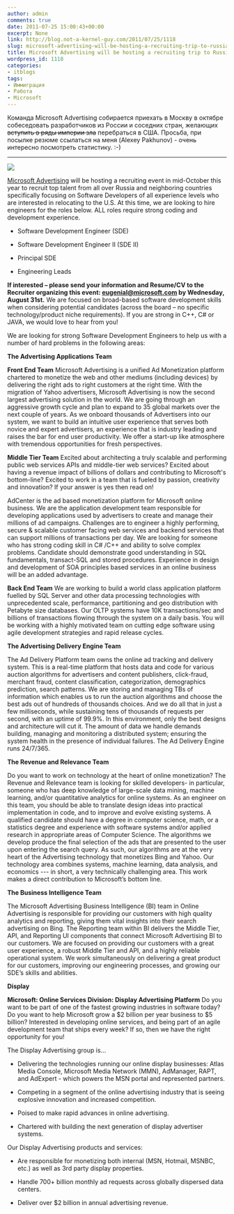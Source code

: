 ```yaml
---
author: admin
comments: true
date: 2011-07-25 15:00:43+00:00
excerpt: None
link: http://blog.not-a-kernel-guy.com/2011/07/25/1118
slug: microsoft-advertising-will-be-hosting-a-recruiting-trip-to-russia
title: Microsoft Advertising will be hosting a recruiting trip to Russia.
wordpress_id: 1118
categories:
- itblogs
tags:
- Иммиграция
- Работа
- Microsoft
---
```


Команда Microsoft Advertising собирается приехать в Москву в октябре собеседовать разработчиков из России и соседних стран, желающих <del>вступить в ряды империи зла</del> перебраться в США. Просьба, при посылке резюме ссылаться на меня (Alexey Pakhunov) - очень интересно посмотреть статистику. :-)



* * *



[![](http://blog.not-a-kernel-guy.com/wp-content/uploads/2011/07/Microsoft-Advertising.png)](http://advertising.microsoft.com/)

[Microsoft Advertising](http://advertising.microsoft.com/) will be hosting a recruiting event in mid-October this year to recruit top talent from all over Russia and neighboring countries specifically focusing on Software Developers of all experience levels who are interested in relocating to the U.S. At this time, we are looking to hire engineers for the roles below. ALL roles require strong coding and development experience. 




	
  * Software Development Engineer (SDE)

	
  * Software Development Engineer II (SDE II)

	
  * Principal SDE

	
  * Engineering Leads 



**If interested – please send your information and Resume/CV to the Recruiter organizing this event: [eugenial@microsoft.com](mailto:eugenial@microsoft.com) by Wednesday, August 31st.** We are focused on broad-based software development skills when considering potential candidates (across the board – no specific technology/product niche requirements). If you are strong in C++, C# or JAVA, we would love to hear from you!

<!-- more -->We are looking for strong Software Development Engineers to help us with a number of hard problems in the following areas:

**The Advertising Applications Team**

**Front End Team**
Microsoft Advertising is a unified Ad Monetization platform chartered to monetize the web and other mediums (including devices) by delivering the right ads to right customers at the right time. With the migration of Yahoo advertisers, Microsoft Advertising is now the second largest advertising solution in the world. We are going through an aggressive growth cycle and plan to expand to 35 global markets over the next couple of years. As we onboard thousands of Advertisers into our system, we want to build an intuitive user experience that serves both novice and expert advertisers, an experience that is industry leading and raises the bar for end user productivity. We offer a start-up like atmosphere with tremendous opportunities for fresh perspectives.

**Middle Tier Team**
Excited about architecting a truly scalable and performing public web services APIs and middle-tier web services? Excited about having a revenue impact of billions of dollars and contributing to Microsoft's bottom-line? Excited to work in a team that is fueled by passion, creativity and innovation? If your answer is yes then read on!

AdCenter is the ad based monetization platform for Microsoft online business. We are the application development team responsible for developing applications used by advertisers to create and manage their millions of ad campaigns. Challenges are to engineer a highly performing, secure & scalable customer facing web services and backend services that can support millions of transactions per day. We are looking for someone who has strong coding skill in C# /C++ and ability to solve complex problems. Candidate should demonstrate good understanding in SQL fundamentals, transact-SQL and stored procedures. Experience in design and development of SOA principles based services in an online business will be an added advantage.

**Back End Team**
We are working to build a world class application platform fuelled by SQL Server and other data processing technologies with unprecedented scale, performance, partitioning and geo distribution with Petabyte size databases. Our OLTP systems have 10K transactions/sec and billions of transactions flowing through the system on a daily basis. You will be working with a highly motivated team on cutting edge software using agile development strategies and rapid release cycles. 

**The Advertising Delivery Engine Team**

The Ad Delivery Platform team owns the online ad tracking and delivery system. This is a real-time platform that hosts data and code for various auction algorithms for advertisers and content publishers, click-fraud, merchant fraud, content classification, categorization, demographics prediction, search patterns. We are storing and managing TBs of information which enables us to run the auction algorithms and choose the best ads out of hundreds of thousands choices. And we do all that in just a few milliseconds, while sustaining tens of thousands of requests per second, with an uptime of 99.9%. In this environment, only the best designs and architecture will cut it. The amount of data we handle demands building, managing and monitoring a distributed system; ensuring the system health in the presence of individual failures. The Ad Delivery Engine runs 24/7/365. 

**The Revenue and Relevance Team**

Do you want to work on technology at the heart of online monetization? The Revenue and Relevance team is looking for skilled developers- in particular, someone who has deep knowledge of large-scale data mining, machine learning, and/or quantitative analytics for online systems. As an engineer on this team, you should be able to translate design ideas into practical implementation in code, and to improve and evolve existing systems. A qualified candidate should have a degree in computer science, math, or a statistics degree and experience with software systems and/or applied research in appropriate areas of Computer Science. The algorithms we develop produce the final selection of the ads that are presented to the user upon entering the search query. As such, our algorithms are at the very heart of the Advertising technology that monetizes Bing and Yahoo. Our technology area combines systems, machine learning, data analysis, and economics --- in short, a very technically challenging area. This work makes a direct contribution to Microsoft’s bottom line.

**The Business Intelligence Team**

The Microsoft Advertising Business Intelligence (BI) team in Online Advertising is responsible for providing our customers with high quality analytics and reporting, giving them vital insights into their search advertising on Bing. The Reporting team within BI delivers the Middle Tier, API, and Reporting UI components that connect Microsoft Advertising BI to our customers. We are focused on providing our customers with a great user experience, a robust Middle Tier and API, and a highly reliable operational system. We work simultaneously on delivering a great product for our customers, improving our engineering processes, and growing our SDE’s skills and abilities. 

**Display**

**Microsoft: Online Services Division: Display Advertising Platform**
Do you want to be part of one of the fastest growing industries in software today?  Do you want to help Microsoft grow a $2 billion per year business to $5 billion?  Interested in developing online services, and being part of an agile development team that ships every week?  If so, then we have the right opportunity for you!

The Display Advertising group is…




	
  * Delivering the technologies running our online display businesses: Atlas Media Console, Microsoft Media Network (MMN), AdManager, RAPT, and AdExpert - which powers the MSN portal and represented partners.

	
  * Competing in a segment of the online advertising industry that is seeing explosive innovation and increased competition.

	
  * Poised to make rapid advances in online advertising.

	
  * Chartered with building the next generation of display advertiser systems.



Our Display Advertising products and services:


	
  * Are responsible for monetizing both internal (MSN, Hotmail, MSNBC, etc.) as well as 3rd party display properties.

	
  * Handle 700+ billion monthly ad requests across globally dispersed data centers.

	
  * Deliver over $2 billion in annual advertising revenue.





